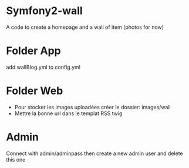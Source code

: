 Symfony2-wall
====================

A code to create a homepage and a wall of item (photos for now)


Folder App
===========
add wallBlog.yml to config.yml

Folder Web
===========
- Pour stocker les images uploadées créer le dossier: images/wall
- Mettre la bonne url dans le templat RSS twig

Admin
=======
Connect with admin/adminpass then create a new admin user and delete this one